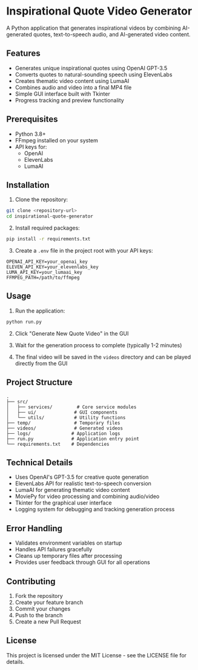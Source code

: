 # Inspirational Quote Video Generator

A Python application that generates inspirational videos by combining AI-generated quotes, text-to-speech audio, and AI-generated video content.

## Features

- Generates unique inspirational quotes using OpenAI GPT-3.5
- Converts quotes to natural-sounding speech using ElevenLabs
- Creates thematic video content using LumaAI
- Combines audio and video into a final MP4 file
- Simple GUI interface built with Tkinter
- Progress tracking and preview functionality

## Prerequisites

- Python 3.8+
- FFmpeg installed on your system
- API keys for:
  - OpenAI
  - ElevenLabs 
  - LumaAI

## Installation

1. Clone the repository:
```bash
git clone <repository-url>
cd inspirational-quote-generator
```

2. Install required packages:
```bash
pip install -r requirements.txt
```

3. Create a `.env` file in the project root with your API keys:
```
OPENAI_API_KEY=your_openai_key
ELEVEN_API_KEY=your_elevenlabs_key
LUMA_API_KEY=your_lumaai_key
FFMPEG_PATH=/path/to/ffmpeg
```

## Usage

1. Run the application:
```bash
python run.py
```

2. Click "Generate New Quote Video" in the GUI

3. Wait for the generation process to complete (typically 1-2 minutes)

4. The final video will be saved in the `videos` directory and can be played directly from the GUI

## Project Structure

```
.
├── src/
│   ├── services/         # Core service modules
│   ├── ui/              # GUI components
│   └── utils/           # Utility functions
├── temp/                # Temporary files
├── videos/              # Generated videos
├── logs/               # Application logs
├── run.py              # Application entry point
└── requirements.txt    # Dependencies
```

## Technical Details

- Uses OpenAI's GPT-3.5 for creative quote generation
- ElevenLabs API for realistic text-to-speech conversion
- LumaAI for generating thematic video content
- MoviePy for video processing and combining audio/video
- Tkinter for the graphical user interface
- Logging system for debugging and tracking generation process

## Error Handling

- Validates environment variables on startup
- Handles API failures gracefully
- Cleans up temporary files after processing
- Provides user feedback through GUI for all operations

## Contributing

1. Fork the repository
2. Create your feature branch
3. Commit your changes
4. Push to the branch
5. Create a new Pull Request

## License

This project is licensed under the MIT License - see the LICENSE file for details.
